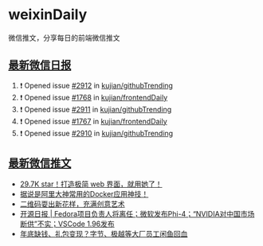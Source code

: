 # weixinDaily
微信推文，分享每日的前端微信推文

## [最新微信日报](https://github.com/kujian/weixinDaily/issues)

<!--START_SECTION:activity-->
1. ❗ Opened issue [#2912](https://github.com/kujian/githubTrending/issues/2912) in [kujian/githubTrending](https://github.com/kujian/githubTrending)
2. ❗ Opened issue [#1768](https://github.com/kujian/frontendDaily/issues/1768) in [kujian/frontendDaily](https://github.com/kujian/frontendDaily)
3. ❗ Opened issue [#2911](https://github.com/kujian/githubTrending/issues/2911) in [kujian/githubTrending](https://github.com/kujian/githubTrending)
4. ❗ Opened issue [#1767](https://github.com/kujian/frontendDaily/issues/1767) in [kujian/frontendDaily](https://github.com/kujian/frontendDaily)
5. ❗ Opened issue [#2910](https://github.com/kujian/githubTrending/issues/2910) in [kujian/githubTrending](https://github.com/kujian/githubTrending)
<!--END_SECTION:activity-->


## [最新微信推文](https://weixin.qdkfweb.cn/)

<!-- BLOG-POST-LIST:START -->
- [29.7K star！打造极简 web 界面，就用她了！](https://weixin.qdkfweb.cn/60482.html)
- [据说是阿里大神常用的Docker应用神技！](https://weixin.qdkfweb.cn/60483.html)
- [二维码耍出新花样，充满创意艺术](https://weixin.qdkfweb.cn/60450.html)
- [开源日报 | Fedora项目负责人将离任；微软发布Phi-4；“NVIDIA对中国市场断供”不实；VSCode 1.96发布](https://weixin.qdkfweb.cn/60484.html)
- [年底缺钱、礼包变现？字节、极越等大厂员工闲鱼回血](https://weixin.qdkfweb.cn/60467.html)
<!-- BLOG-POST-LIST:END -->